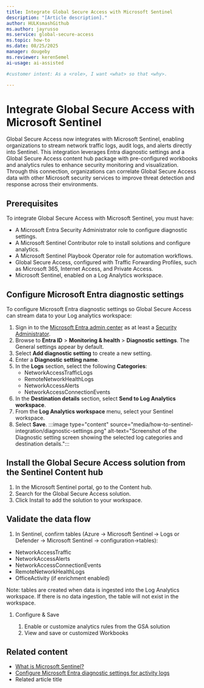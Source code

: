 ```yaml
---
title: Integrate Global Secure Access with Microsoft Sentinel
description: "[Article description]."
author: HULKsmashGithub
ms.author: jayrusso
ms.service: global-secure-access
ms.topic: how-to
ms.date: 08/25/2025
manager: dougeby
ms.reviewer: kerenSemel
ai-usage: ai-assisted

#customer intent: As a <role>, I want <what> so that <why>.

---
```


# Integrate Global Secure Access with Microsoft Sentinel

Global Secure Access now integrates with Microsoft Sentinel, enabling organizations to stream network traffic logs, audit logs, and alerts directly into Sentinel. This integration leverages Entra diagnostic settings and a Global Secure Access content hub package with pre-configured workbooks and analytics rules to enhance security monitoring and visualization. Through this connection, organizations can correlate Global Secure Access data with other Microsoft security services to improve threat detection and response across their environments.

## Prerequisites

To integrate Global Secure Access with Microsoft Sentinel, you must have:
- A Microsoft Entra Security Administrator role to configure diagnostic settings.
- A Microsoft Sentinel Contributor role to install solutions and configure analytics.
- A Microsoft Sentinel Playbook Operator role for automation workflows.
- Global Secure Access, configured with Traffic Forwarding Profiles, such as Microsoft 365, Internet Access, and Private Access.
- Microsoft Sentinel, enabled on a Log Analytics workspace.

## Configure Microsoft Entra diagnostic settings

To configure Microsoft Entra diagnostic settings so Global Secure Access can stream data to your Log analytics workspace:

1. Sign in to the [Microsoft Entra admin center](https://entra.microsoft.com/) as at least a [Security Administrator](../identity/role-based-access-control/permissions-reference.md#security-administrator).
1. Browse to **Entra ID** > **Monitoring & health** > **Diagnostic settings**. The General settings appear by default.
1. Select **Add diagnostic setting** to create a new setting.
1. Enter a **Diagnostic setting name**.
1. In the **Logs** section, select the following **Categories**: 
   - NetworkAccessTrafficLogs 
   - RemoteNetworkHealthLogs
   - NetworkAccessAlerts
   - NetworkAccessConnectionEvents  
1. In the **Destination details** section, select **Send to Log Analytics workspace**.
1. From the **Log Analytics workspace** menu, select your Sentinel workspace. 
1. Select **Save**.
:::image type="content" source="media/how-to-sentinel-integration/diagnostic-settings.png" alt-text="Screenshot of the Diagnostic setting screen showing the selected log categories and destination details.":::

## Install the Global Secure Access solution from the Sentinel Content hub

1. In the Microsoft Sentinel portal, go to the Content hub.
1. Search for the Global Secure Access solution.
1. Click Install to add the solution to your workspace. 

## Validate the data flow

1. In Sentinel, confirm tables (Azure -> Microsoft Sentinel -> Logs or Defender -> Microsoft Sentinel -> configuration->tables):  

- NetworkAccessTraffic 
- NetworkAccessAlerts 
- NetworkAccessConnectionEvents 
- RemoteNetworkHealthLogs 
- OfficeActivity (if enrichment enabled) 

Note: tables are created when data is ingested into the Log Analytics workspace. If there is no data ingestion, the table will not exist in the workspace. 

1. Configure & Save 

    1. Enable or customize analytics rules from the GSA solution 
    1. View and save or customized Workbooks  

## Related content

- [What is Microsoft Sentinel?](/azure/sentinel/overview)
- [Configure Microsoft Entra diagnostic settings for activity logs](../identity/monitoring-health/howto-configure-diagnostic-settings.md)
- Related article title
